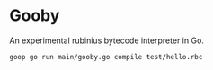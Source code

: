 Gooby
====

An experimental rubinius bytecode interpreter in Go.




```shell
goop go run main/gooby.go compile test/hello.rbc
```